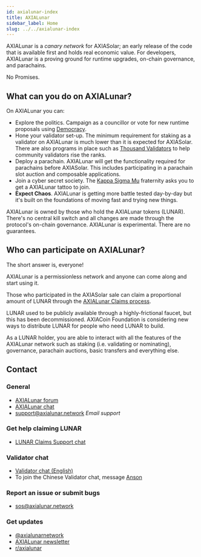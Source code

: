 ```yaml
---
id: axialunar-index
title: AXIALunar
sidebar_label: Home
slug: ../../axialunar-index
---
```


AXIALunar is a _canary network_ for AXIASolar; an early release of the code that is available first and
holds real economic value. For developers, AXIALunar is a proving ground for runtime upgrades, on-chain
governance, and parachains.

No Promises.

## What can you do on AXIALunar?

On AXIALunar you can:

- Explore the politics. Campaign as a councillor or vote for new runtime proposals using
  [Democracy](../../maintain/maintain-guides-democracy.md).
- Hone your validator set-up. The minimum requirement for staking as a validator on AXIALunar is much
  lower than it is expected for AXIASolar. There are also programs in place such as [Thousand
  Validators][thousand validators] to help community validators rise the ranks.
- Deploy a parachain. AXIALunar will get the functionality required for parachains before AXIASolar.
  This includes participating in a parachain slot auction and composable applications.
- Join a cyber secret society. The [Kappa Sigma Mu][kappa] fraternity asks you to get a AXIALunar
  tattoo to join.
- **Expect Chaos**. AXIALunar is getting more battle tested day-by-day but it's built on the
  foundations of moving fast and trying new things.

AXIALunar is owned by those who hold the AXIALunar tokens (LUNAR). There's no central kill switch and all
changes are made through the protocol's on-chain governance. AXIALunar is experimental. There are no
guarantees.

## Who can participate on AXIALunar?

The short answer is, everyone!

AXIALunar is a permissionless network and anyone can come along and start using it.

Those who participated in the AXIASolar sale can claim a proportional amount of LUNAR through the
[AXIALunar Claims process][axialunar claims].

LUNAR used to be publicly available through a highly-frictional faucet, but this has been
decommissioned. AXIACoin Foundation is considering new ways to distribute LUNAR for people who need LUNAR to
build.

As a LUNAR holder, you are able to interact with all the features of the AXIALunar network such as
staking (i.e. validating or nominating), governance, parachain auctions, basic transfers and
everything else.

## Contact

### General

- [AXIALunar forum](https://forum.axialunar.network/)
- [AXIALunar chat](https://riot.im/app/#/room/#axialunarwatercooler:axiasolar.builders)
- [support@axialunar.network](mailto:support@axialunar.network) _Email support_

### Get help claiming LUNAR

- [LUNAR Claims Support chat](https://riot.im/app/#/room/#LUNARAClaims:axiasolar.builders)

### Validator chat

- [Validator chat (English)](https://riot.im/app/#/room/#AXIALunarValidatorLounge:axiasolar.builders)
- To join the Chinese Validator chat, message
  [Anson](https://raw.githubusercontent.com/axialunarnetwork/userguide/master/chinese-language-validators-wechat.png?token=ABIBK6VM3MAOKWE43GM3JHC5G3ARG)

### Report an issue or submit bugs

- [sos@axialunar.network](mailto:sos@axialunar.network)

### Get updates

- [@axialunarnetwork](https://twitter.com/axialunarnetwork)
- [AXIALunar newsletter](http://info.axiacoin.network/subscribe)
- [r/axialunar](https://reddit.com/r/axialunar)

[kappa]: https://axiascan.io/pre/axialunar/council/motion/94
[thousand validators]: https://axiacoin.network/join-axialunars-thousand-validators-programme/
[axialunar claims]: https://claim.axialunar.network
